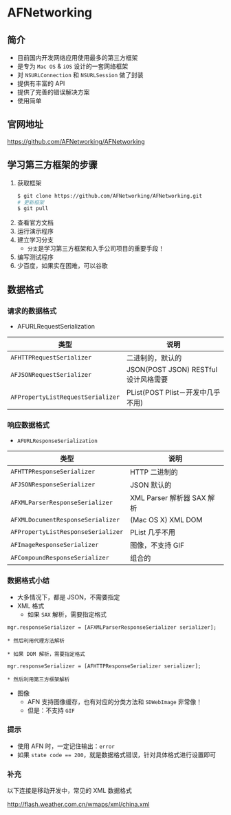 # AFNetworking

## 简介

- 目前国内开发网络应用使用最多的第三方框架
- 是专为 `Mac OS` & `iOS` 设计的一套网络框架
- 对 `NSURLConnection` 和 `NSURLSession` 做了封装
- 提供有丰富的 API
- 提供了完善的错误解决方案
- 使用简单

## 官网地址

https://github.com/AFNetworking/AFNetworking

## 学习第三方框架的步骤

1. 获取框架
    ```bash
    $ git clone https://github.com/AFNetworking/AFNetworking.git
    # 更新框架
    $ git pull
    ```
2. 查看官方文档
3. 运行演示程序
4. 建立学习分支
    * `分支`是学习第三方框架和入手公司项目的重要手段！
5. 编写测试程序
6. 少百度，如果实在困难，可以谷歌

## 数据格式

### 请求的数据格式

* AFURLRequestSerialization

| 类型 | 说明 |
| -- | -- |
| `AFHTTPRequestSerializer` | 二进制的，默认的 |
| `AFJSONRequestSerializer` | JSON(POST JSON) RESTful 设计风格需要 |
| `AFPropertyListRequestSerializer` | PList(POST Plist－开发中几乎不用) |

### 响应数据格式

* `AFURLResponseSerialization`

| 类型 | 说明 |
| -- | -- |
| `AFHTTPResponseSerializer` | HTTP 二进制的 |
| `AFJSONResponseSerializer` | JSON 默认的 |
| `AFXMLParserResponseSerializer` | XML Parser 解析器 SAX 解析 |
| `AFXMLDocumentResponseSerializer` | (Mac OS X) XML DOM |
| `AFPropertyListResponseSerializer` |  PList 几乎不用 |
| `AFImageResponseSerializer` |  图像，不支持 GIF |
| `AFCompoundResponseSerializer` |  组合的 |

### 数据格式小结

* 大多情况下，都是 JSON，不需要指定
* XML 格式
    * 如果 `SAX` 解析，需要指定格式
```objc
mgr.responseSerializer = [AFXMLParserResponseSerializer serializer];
```
    * 然后利用代理方法解析

    * 如果 DOM 解析，需要指定格式
```objc
mgr.responseSerializer = [AFHTTPResponseSerializer serializer];
```
    * 然后利用第三方框架解析

* 图像
    * AFN 支持图像缓存，也有对应的分类方法和 `SDWebImage` 非常像！
    * 但是：不支持 `GIF`


### 提示

* 使用 AFN 时，一定记住输出：`error`
* 如果 `state code == 200`，就是数据格式错误，针对具体格式进行设置即可


### 补充

以下连接是移动开发中，常见的 XML 数据格式

http://flash.weather.com.cn/wmaps/xml/china.xml

